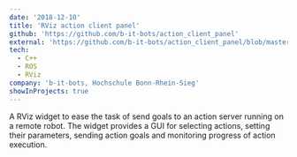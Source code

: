 ```yaml
---
date: '2018-12-10'
title: 'RViz action client panel'
github: 'https://github.com/b-it-bots/action_client_panel'
external: 'https://github.com/b-it-bots/action_client_panel/blob/master/docs/Demo.gif'
tech:
  - C++
  - ROS
  - RViz
company: 'b-it-bots, Hochschule Bonn-Rhein-Sieg'
showInProjects: true
---
```


A RViz widget to ease the task of send goals to an action server running on a remote robot. The widget provides a GUI for selecting actions, setting their parameters, sending action goals and monitoring progress of action execution.
